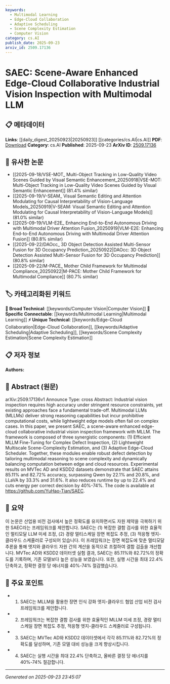 ```yaml
---
keywords:
  - Multimodal Learning
  - Edge-Cloud Collaboration
  - Adaptive Scheduling
  - Scene Complexity Estimation
  - Computer Vision
category: cs.AI
publish_date: 2025-09-23
arxiv_id: 2509.17136
---
```


<!-- KEYWORD_LINKING_METADATA:
{
  "processed_timestamp": "2025-09-23T23:45:07.179069",
  "vocabulary_version": "1.0",
  "selected_keywords": [
    "Multimodal Learning",
    "Edge-Cloud Collaboration",
    "Adaptive Scheduling",
    "Scene Complexity Estimation",
    "Computer Vision"
  ],
  "rejected_keywords": [],
  "similarity_scores": {
    "Multimodal Learning": 0.85,
    "Edge-Cloud Collaboration": 0.82,
    "Adaptive Scheduling": 0.8,
    "Scene Complexity Estimation": 0.78,
    "Computer Vision": 0.7
  },
  "extraction_method": "AI_prompt_based",
  "budget_applied": true,
  "candidates_json": {
    "candidates": [
      {
        "surface": "Multimodal LLM",
        "canonical": "Multimodal Learning",
        "aliases": [
          "MLLM",
          "Multimodal Large Language Model"
        ],
        "category": "specific_connectable",
        "rationale": "Multimodal Learning is a key aspect of the framework, linking vision and language processing capabilities.",
        "novelty_score": 0.55,
        "connectivity_score": 0.88,
        "specificity_score": 0.8,
        "link_intent_score": 0.85
      },
      {
        "surface": "Scene-Aware Enhanced Edge-Cloud Collaborative",
        "canonical": "Edge-Cloud Collaboration",
        "aliases": [
          "Edge-Cloud Collaborative",
          "Edge-Cloud"
        ],
        "category": "unique_technical",
        "rationale": "This term describes a novel approach to balancing computational loads between edge and cloud resources.",
        "novelty_score": 0.72,
        "connectivity_score": 0.65,
        "specificity_score": 0.78,
        "link_intent_score": 0.82
      },
      {
        "surface": "Adaptive Edge-Cloud Scheduler",
        "canonical": "Adaptive Scheduling",
        "aliases": [
          "Edge-Cloud Scheduler"
        ],
        "category": "unique_technical",
        "rationale": "Adaptive Scheduling is crucial for optimizing resource allocation in the proposed framework.",
        "novelty_score": 0.68,
        "connectivity_score": 0.7,
        "specificity_score": 0.75,
        "link_intent_score": 0.8
      },
      {
        "surface": "Multiscale Scene-Complexity Estimation",
        "canonical": "Scene Complexity Estimation",
        "aliases": [
          "Multiscale Estimation"
        ],
        "category": "unique_technical",
        "rationale": "Estimating scene complexity is essential for tailoring the multimodal reasoning process.",
        "novelty_score": 0.65,
        "connectivity_score": 0.72,
        "specificity_score": 0.77,
        "link_intent_score": 0.78
      },
      {
        "surface": "Industrial Vision Inspection",
        "canonical": "Computer Vision",
        "aliases": [
          "Vision Inspection"
        ],
        "category": "broad_technical",
        "rationale": "Industrial Vision Inspection is a specific application of Computer Vision, linking to a broader technical context.",
        "novelty_score": 0.4,
        "connectivity_score": 0.85,
        "specificity_score": 0.6,
        "link_intent_score": 0.7
      }
    ],
    "ban_list_suggestions": [
      "high accuracy",
      "resource constraints",
      "experimental results",
      "accuracy",
      "runtime"
    ]
  },
  "decisions": [
    {
      "candidate_surface": "Multimodal LLM",
      "resolved_canonical": "Multimodal Learning",
      "decision": "linked",
      "scores": {
        "novelty": 0.55,
        "connectivity": 0.88,
        "specificity": 0.8,
        "link_intent": 0.85
      }
    },
    {
      "candidate_surface": "Scene-Aware Enhanced Edge-Cloud Collaborative",
      "resolved_canonical": "Edge-Cloud Collaboration",
      "decision": "linked",
      "scores": {
        "novelty": 0.72,
        "connectivity": 0.65,
        "specificity": 0.78,
        "link_intent": 0.82
      }
    },
    {
      "candidate_surface": "Adaptive Edge-Cloud Scheduler",
      "resolved_canonical": "Adaptive Scheduling",
      "decision": "linked",
      "scores": {
        "novelty": 0.68,
        "connectivity": 0.7,
        "specificity": 0.75,
        "link_intent": 0.8
      }
    },
    {
      "candidate_surface": "Multiscale Scene-Complexity Estimation",
      "resolved_canonical": "Scene Complexity Estimation",
      "decision": "linked",
      "scores": {
        "novelty": 0.65,
        "connectivity": 0.72,
        "specificity": 0.77,
        "link_intent": 0.78
      }
    },
    {
      "candidate_surface": "Industrial Vision Inspection",
      "resolved_canonical": "Computer Vision",
      "decision": "linked",
      "scores": {
        "novelty": 0.4,
        "connectivity": 0.85,
        "specificity": 0.6,
        "link_intent": 0.7
      }
    }
  ]
}
-->

# SAEC: Scene-Aware Enhanced Edge-Cloud Collaborative Industrial Vision Inspection with Multimodal LLM

## 📋 메타데이터

**Links**: [[daily_digest_20250923|20250923]] [[categories/cs.AI|cs.AI]]
**PDF**: [Download](https://arxiv.org/pdf/2509.17136.pdf)
**Category**: cs.AI
**Published**: 2025-09-23
**ArXiv ID**: [2509.17136](https://arxiv.org/abs/2509.17136)

## 🔗 유사한 논문
- [[2025-09-18/VSE-MOT_ Multi-Object Tracking in Low-Quality Video Scenes Guided by Visual Semantic Enhancement_20250918|VSE-MOT: Multi-Object Tracking in Low-Quality Video Scenes Guided by Visual Semantic Enhancement]] (81.4% similar)
- [[2025-09-19/V-SEAM_ Visual Semantic Editing and Attention Modulating for Causal Interpretability of Vision-Language Models_20250919|V-SEAM: Visual Semantic Editing and Attention Modulating for Causal Interpretability of Vision-Language Models]] (81.0% similar)
- [[2025-09-19/VLM-E2E_ Enhancing End-to-End Autonomous Driving with Multimodal Driver Attention Fusion_20250919|VLM-E2E: Enhancing End-to-End Autonomous Driving with Multimodal Driver Attention Fusion]] (80.8% similar)
- [[2025-09-22/DAOcc_ 3D Object Detection Assisted Multi-Sensor Fusion for 3D Occupancy Prediction_20250922|DAOcc: 3D Object Detection Assisted Multi-Sensor Fusion for 3D Occupancy Prediction]] (80.8% similar)
- [[2025-09-22/M-PACE_ Mother Child Framework for Multimodal Compliance_20250922|M-PACE: Mother Child Framework for Multimodal Compliance]] (80.7% similar)

## 🏷️ 카테고리화된 키워드
**🧠 Broad Technical**: [[keywords/Computer Vision|Computer Vision]]
**🔗 Specific Connectable**: [[keywords/Multimodal Learning|Multimodal Learning]]
**⚡ Unique Technical**: [[keywords/Edge-Cloud Collaboration|Edge-Cloud Collaboration]], [[keywords/Adaptive Scheduling|Adaptive Scheduling]], [[keywords/Scene Complexity Estimation|Scene Complexity Estimation]]

## 📋 저자 정보

**Authors:** 

## 📄 Abstract (원문)

arXiv:2509.17136v1 Announce Type: cross 
Abstract: Industrial vision inspection requires high accuracy under stringent resource constraints, yet existing approaches face a fundamental trade-off. Multimodal LLMs (MLLMs) deliver strong reasoning capabilities but incur prohibitive computational costs, while lightweight edge models often fail on complex cases. In this paper, we present SAEC, a scene-aware enhanced edge-cloud collaborative industrial vision inspection framework with MLLM. The framework is composed of three synergistic components: (1) Efficient MLLM Fine-Tuning for Complex Defect Inspection, (2) Lightweight Multiscale Scene-Complexity Estimation, and (3) Adaptive Edge-Cloud Scheduler. Together, these modules enable robust defect detection by tailoring multimodal reasoning to scene complexity and dynamically balancing computation between edge and cloud resources. Experimental results on MVTec AD and KSDD2 datasets demonstrate that SAEC attains 85.11% and 82.72% accuracy, surpassing Qwen by 22.1% and 20.8%, and LLaVA by 33.3% and 31.6%. It also reduces runtime by up to 22.4% and cuts energy per correct decision by 40%-74%. The code is available at https://github.com/YuHao-Tian/SAEC.

## 📝 요약

이 논문은 산업용 비전 검사에서 높은 정확도를 유지하면서도 자원 제약을 극복하기 위한 SAEC라는 프레임워크를 제안합니다. SAEC는 (1) 복잡한 결함 검사를 위한 효율적인 멀티모달 LLM 미세 조정, (2) 경량 멀티스케일 장면 복잡도 추정, (3) 적응형 엣지-클라우드 스케줄러로 구성되어 있습니다. 이 프레임워크는 장면 복잡도에 맞춘 멀티모달 추론을 통해 엣지와 클라우드 자원 간의 계산을 동적으로 조절하여 결함 검출을 개선합니다. MVTec AD와 KSDD2 데이터셋 실험 결과, SAEC는 85.11%와 82.72%의 정확도를 기록하며, 기존 모델보다 높은 성능을 보였습니다. 또한, 실행 시간을 최대 22.4% 단축하고, 정확한 결정 당 에너지를 40%-74% 절감했습니다.

## 🎯 주요 포인트

- 1. SAEC는 MLLM을 활용한 장면 인식 강화 엣지-클라우드 협업 산업 비전 검사 프레임워크를 제안합니다.
- 2. 프레임워크는 복잡한 결함 검사를 위한 효율적인 MLLM 미세 조정, 경량 멀티스케일 장면 복잡도 추정, 적응형 엣지-클라우드 스케줄러로 구성됩니다.
- 3. SAEC는 MVTec AD와 KSDD2 데이터셋에서 각각 85.11%와 82.72%의 정확도를 달성하며, 기존 모델 대비 성능을 크게 향상시킵니다.
- 4. SAEC는 실행 시간을 최대 22.4% 단축하고, 올바른 결정 당 에너지를 40%-74% 절감합니다.


---

*Generated on 2025-09-23 23:45:07*